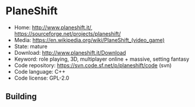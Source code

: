 # PlaneShift

- Home: http://www.planeshift.it/, https://sourceforge.net/projects/planeshift/
- Media: https://en.wikipedia.org/wiki/PlaneShift_(video_game)
- State: mature
- Download: http://www.planeshift.it/Download
- Keyword: role playing, 3D, multiplayer online + massive, setting fantasy
- Code repository: https://svn.code.sf.net/p/planeshift/code (svn)
- Code language: C++
- Code license: GPL-2.0

## Building
